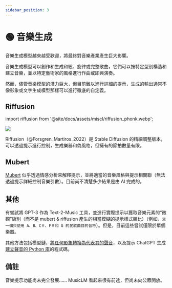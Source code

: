 ```yaml
---
sidebar_position: 3
---
```


# 🟢 音樂生成

音樂生成模型越來越受歡迎，將最終對音樂產業產生巨大影響。

音樂生成模型可以創作和生成和絃、旋律或完整歌曲，它們可以按特定型別構造和建立音樂，並以特定藝術家的風格進行作曲或即興演奏。

然而，儘管音樂模型的潛力巨大，但目前難以進行詳細的提示，生成的輸出通常不像影象或文字生成模型那樣可以進行徹底的自定義。

## Riffusion
import riffusion from '@site/docs/assets/miscl/riffusion_phonk.webp';

<div style={{textAlign: 'center'}}>
  <img src={riffusion} style={{width: "500px"}}/>
</div>

Riffusion（@Forsgren_Martiros_2022）是 Stable Diffusion 的精細調整版本，可以透過提示進行控制，生成樂器和偽風格，但擁有的節拍數量有限。

## Mubert

[Mubert](https://mubert.com/) 似乎透過情感分析來解釋提示，並將適當的音樂風格與提示相關聯（無法透過提示詳細控制音樂引數）。目前尚不清楚多少結果是由 AI 完成的。

## 其他

有嘗試將 GPT-3 作為 Text-2-Music 工具，並進行實際提示以獲取音樂元素的“微觀”級別（而不是 mubert & riffusion 產生的相當模糊的提示樣式類比）（例如，`寫一個只使用 A、B、C＃、F＃和 G 的民歌曲目的音符`）。但是，目前這些嘗試僅限於單個樂器。

其他方法包括模型鏈，[將任何影象轉換為代表其的聲音](https://huggingface.co/spaces/fffiloni/img-to-music)，以及提示 ChatGPT 生成[建立聲音的 Python 庫](https://twitter.com/teropa/status/1598713756074246145)的程式碼。

## 備註

音樂提示功能尚未完全發展...... MusicLM 看起來很有前途，但尚未向公眾開放。